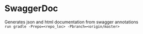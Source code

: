 # SwaggerDoc
Generates json and html documentation from swagger annotations  
`run gradle -Prepo=<repo_loc> -Pbranch=<origin/master>`

